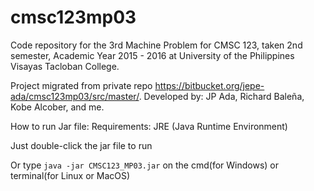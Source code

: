 # cmsc123mp03
Code repository for the 3rd Machine Problem for CMSC 123, taken 2nd semester, Academic Year 2015 - 2016 at University of the Philippines Visayas Tacloban College.

Project migrated from private repo https://bitbucket.org/jepe-ada/cmsc123mp03/src/master/.
Developed by: JP Ada, Richard Baleña, Kobe Alcober, and me.

How to run Jar file:
Requirements: JRE (Java Runtime Environment)

Just double-click the jar file to run

Or type ```java -jar CMSC123_MP03.jar``` on the cmd(for Windows) or terminal(for Linux or MacOS)
